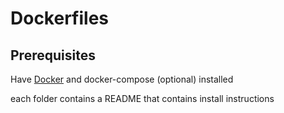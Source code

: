 # Dockerfiles

## Prerequisites

Have [Docker](https://docs.docker.com/)  and docker-compose (optional) installed

each folder contains a README that contains install instructions

